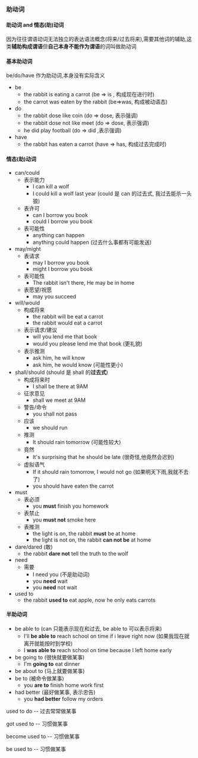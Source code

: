 ### 助动词

#### 助动词 and 情态(助)动词

因为往往谓语动词无法独立的表达语法概念(将来/过去将来),需要其他词的辅助,这类**辅助构成谓语**但**自己本身不能作为谓语**的词叫做助动词

#### 基本助动词

be/do/have 作为助动词,本身没有实际含义

- be
    - the rabbit is eating a carrot (be => is , 构成现在进行时)
    - the carrot was eaten by the rabbit (be=>was, 构成被动语态)
- do
    - the rabbit dose like coin (do => dose, 表示强调)
    - the rabbit dose not like meet (do => dose, 表示强调)
    - he did play football (do => did ,表示强调)
- have
    - the rabbit has eaten a carrot (have => has, 构成过去完成时)

#### 情态(助)动词

- can/could
    - 表示能力
        - I can kill a wolf
        - I could kill a wolf last year (could 是 can 的过去式, 我过去能杀一头狼)
    - 表许可
        - can I borrow you book
        - could I borrow you book
    - 表可能性
        - anything can happen
        - anything could happen (过去什么事都有可能发送)
- may/might
    - 表请求
        - may I borrow you book
        - might I borrow you book
    - 表可能性
        - The rabbit isn't there, He may be in home
    - 表愿望/祝愿
        - may you succeed
- will/would
    - 构成将来
        - the rabbit will be eat a carrot
        - the rabbit would eat a carrot
    - 表示请求/建议
        - will you lend me that book
        - would you please lend me that book (更礼貌)
    - 表示推测
        - ask him, he will know
        - ask him, he would know (可能性更小)
- shall/should (should  是 shall 的**过去式**)
    - 构成将来时
        - I shall be there at 9AM
    - 征求意见
        - shall we meet at 9AM
    - 警告/命令
        - you shall not pass
    - 应该
        - we should run
    - 推测
        - It should rain tomorrow (可能性较大)
    - 竟然
        - It's surprising that he should be late (很奇怪,他竟然会迟到)
    - 虚拟语气
        - If it should rain tomorrow, I would not go (如果明天下雨,我就不去了)
        - you should have eaten the carrot
- must
    - 表必须
        - you **must** finish you homework
    - 表禁止
        - you **must not** smoke here
    - 表推测
        - the light is on, the rabbit **must** be at home
        - the light is not on, the rabbit **can not be** at home
- dare/dared (敢)
    - the rabbit **dare not** tell the truth to the wolf 
- need
    - 需要
        - I need you (不是助动词)
        - you **need** wait
        - you **need** not wait
- used to
    - the rabbit **used to** eat apple, now he only eats carrots

#### 半助动词

- be able to (can 只能表示现在和过去, be able to 可以表示将来)
    - I'll **be able to** reach school on time if i leave right now (如果我现在就离开就能按时到学校)
    - I **was able to** reach school on time because I left home early
- be going to (很快就要做某事)
    - I'm **going to** eat dinner
- be about to (马上就要做某事)
- be to (被命令做某事)
    - you **are to** finish home work first
- had better (最好做某事, 表示忠告)
    - you **had better** follow my orders





used to do -- 过去常常做某事

got used to -- 习惯做某事

become used to -- 习惯做某事

be used to -- 习惯做某事
